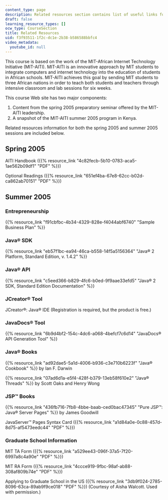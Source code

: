 ```yaml
---
content_type: page
description: Related resources section contains list of useful links for the course.
draft: false
learning_resource_types: []
ocw_type: CourseSection
title: Related Resources
uid: f3f93511-1f2c-dc1e-2b38-b586588bbfc4
video_metadata:
  youtube_id: null
---
```

This course is based on the work of the MIT-African Internet Technology Initiative (MIT-AITI). MIT-AITI is an innovative approach by MIT students to integrate computers and internet technology into the education of students in African schools. MIT-AITI achieves this goal by sending MIT students to three African nations in order to teach both students and teachers through intensive classroom and lab sessions for six weeks.

This course Web site has two major components:

1. Content from the spring 2005 preparatory seminar offered by the MIT-AITI leadership.
2. A snapshot of the MIT-AITI summer 2005 program in Kenya.

Related resources information for both the spring 2005 and summer 2005 sessions are included below.

## Spring 2005

AITI Handbook ({{% resource_link "4c82fecb-5b10-0783-aca5-1ae562b09df1" "PDF" %}})

Optional Readings ({{% resource_link "651ef4ba-67e8-62cc-b02d-ca862ab70151" "PDF" %}})

## Summer 2005

### Entrepreneurship

{{% resource_link "f91cbfbc-4b34-4329-828e-f4044abf6740" "Sample Business Plan" %}}

### Java® SDK

{{% resource_link "eb57f1bc-ea94-46ca-b558-14f5a5156364" "Java® 2 Platform, Standard Edition, v. 1.4.2" %}}

### Java® API

{{% resource_link "c5eed366-b829-4fc6-b0ed-9f9aae33efd5" "Java® 2 SDK, Standard Edition Documentation" %}}

### JCreator® Tool

JCreator®: Java® IDE (Registration is required, but the product is free.)

### JavaDocs® Tool

{{% resource_link "6b9d4bf2-154c-4dc6-a068-4befcf7c6d14" "JavaDocs® API Generation Tool" %}}

### Java® Books

{{% resource_link "ad92dae5-5a1d-4006-b936-c3e710b6223f" "Java® Cookbook" %}} by Ian F. Darwin

{{% resource_link "07ad6d1a-e5f4-428f-b379-13eb58f610e2" "Java® Threads" %}} by Scott Oaks and Henry Wong

### JSP™ Books

{{% resource_link "436fb716-7fb8-4bbe-baab-ced0bac47345" "Pure JSP™: Java® Server Pages" %}} by James Goodwill

JavaServer™ Pages Syntax Card ({{% resource_link "a1d84a0e-0c88-457d-8d75-af5473eedc44" "PDF" %}})

### Graduate School Information

MIT TA Form ({{% resource_link "a529ee43-096f-37a5-7f20-6997a8c4a90e" "PDF" %}})

MIT RA Form ({{% resource_link "4ccce919-9fbc-98af-ab88-308af809b74e" "PDF" %}})

Applying to Graduate School in the US ({{% resource_link "3db9f024-2785-8096-63ca-89ab9f9ce018" "PDF" %}}) (Courtesy of Aisha Walcott. Used with permission.)